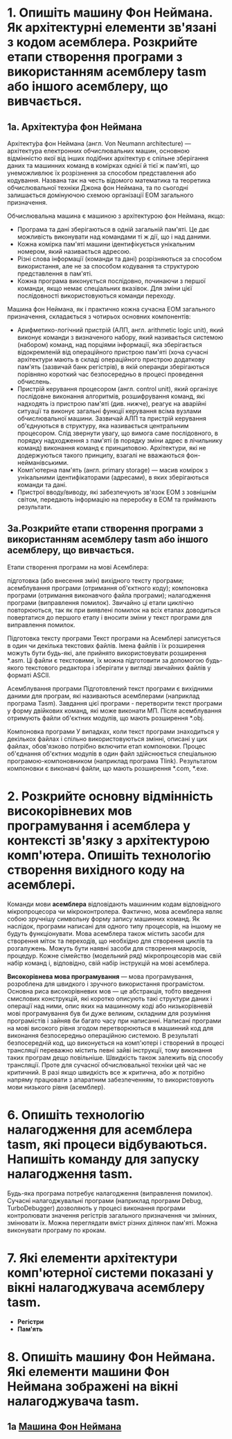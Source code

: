 # 1.  Опишіть машину Фон Неймана. Як архітектурні елементи зв'язані з кодом асемблера. Розкрийте етапи створення програми з використанням асемблеру tasm або іншого асемблеру, що вивчається.
## 1a. Архітекту́ра фон Неймана <a name="fon"></a>
Архітекту́ра фон Неймана (англ. Von Neumann architecture) — архітектура електронних обчислювальних машин, основною відмінністю якої від інших подібних архітектур є спільне зберігання даних та машинних команд в комірках однієї й тієї ж пам'яті, що унеможливлює їх розрізнення за способом представлення або кодування. Названа так на честь відомого математика та теоретика обчислювальної техніки Джона фон Неймана, та по сьогодні залишається домінуючою схемою організації ЕОМ загального призначення.

  Обчислювальна машина є машиною з архітектурою фон Неймана, якщо:
* Програма та дані зберігаються в одній загальній пам'яті. Це дає можливість виконувати над командами ті ж дії, що і над даними.
* Кожна комірка пам'яті машини ідентифікується унікальним номером, який називається адресою.
* Різні слова інформації (команди та дані) розрізняються за способом використання, але не за способом кодування та структурою представлення в пам'яті.
* Кожна програма виконується послідовно, починаючи з першої команди, якщо немає спеціальних вказівок. Для зміни цієї послідовності використовуються команди переходу.

Машина фон Неймана, як і практично кожна сучасна ЕОМ загального призначення, складається з чотирьох основних компонентів:

* Арифметико-логічний пристрій (АЛП, англ. arithmetic logic unit), який виконує команди з визначеного набору, який називається системою (набором) команд, над порціями інформації, яка зберігається відокремленій від операційного пристрою пам'яті (хоча сучасні архітектури мають в складі операційного пристрою додаткову пам'ять (зазвичай банк регістрів), в якій операнди зберігаються порівняно короткий час безпосередньо в процесі проведення обчислень.
* Пристрій керування процесором (англ. control unit), який організує послідовне виконання алгоритмів, розшифрування команд, які надходять із пристрою пам'яті (див. нижче), реагує на аварійні ситуації та виконує загальні функції керування всіма вузлами обчислювальної машини. Зазвичай АЛП та пристрій керування об'єднуються в структуру, яка називається центральним процесором. Слід звернути увагу, що вимога саме послідовного, в порядку надходження з пам'яті (в порядку зміни адрес в лічильнику команд) виконання команд є принциповою. Архітектури, які не додержуються такого принципу, взагалі не вважаються фон-нейманівськими.
* Комп'ютерна пам'ять (англ. primary storage) — масив комірок з унікальними ідентифікаторами (адресами), в яких зберігаються команди та дані.
* Пристрої вводу/виводу, які забезпечують зв'язок ЕОМ з зовнішнім світом, передають інформацію на переробку в ЕОМ та приймають результати.
## 3a.Розкрийте етапи створення програми з використанням асемблеру tasm або іншого асемблеру, що вивчається.

Етапи створення програми на мові Асемблера:

підготовка (або внесення змін) вихідного тексту програми;
асемблування програми (отримання об'єктного коду);
компоновка програми (отримання виконавчого файла програми);
налагодження програми (виправлення помилок).
Звичайно ці етапи циклічно повторюються, так як при виявлені помилок на всіх етапах доводиться повертатися до першого етапу і вносити зміни у текст програми для виправлення помилок.

Підготовка тексту програми
Текст програми на Асемблері записується в один чи декілька текстових файлів. Імена файлів і їх розширення можуть бути будь-які, але прийнято використовувати розширення *.asm. Ці файли є текстовими, їх можна підготовити за допомогою будь-якого текстового редактора і зберігати у вигляді звичайних файлів у форматі ASCII.

Асемблування програми
Підготовлений текст програми є вихідними даними для програм, які називаються асемблерами (наприклад програма Tasm). Завдання цієї програми - перетворити текст програми у форму двійкових команд, які може виконати МП. Після асемблування отримують файли об'єктних модулів, що мають розширення *.obj.

Компоновка програми У випадках, коли текст програми знаходиться у декількох файлах і спільно використовуються змінні, описані у цих файлах, обов'язково потрібно включити етап компоновки. Процес об'єднання об'єктних модулів в один файл здійснюється спеціальною програмою-компоновником (наприклад програма Tlink). Результатом компоновки є виконавчі файли, що мають розширення *.com, *.exe.

# 2. Розкрийте основну відмінність високорівневих мов програмування і асемблера у контексті зв'язку з архітектурою комп'ютера. Опишіть технологію створення вихідного коду на асемблері.
Команди мови **асемблера** відповідають машинним кодам відповідного мікропроцесора чи мікроконтролера. Фактично, мова асемблера являє собою зручнішу символьну форму запису машинних команд. Як наслідок, програми написані для одного типу процесорів, на іншому не будуть функціонувати. Мова асемблера також містить засоби для створення міток та переходів, що необхідно для створення циклів та розгалужень. Можуть бути наявні засоби для створення макросів, процедур. Кожне сімейство (модельний ряд) мікропроцесорів має свій набір команд і, відповідно, свій набір інструкцій на мові асемблера.

**Високорівнева мова програмування** — мова програмування, розроблена для швидкого і зручного використання програмістом. Основна риса високорівневих мов — це абстракція, тобто введення смислових конструкцій, які коротко описують такі структури даних і операції над ними, опис яких на машинному коді або низькорівневій мові програмування був би дуже великим, складним для розуміння програмістів і зайняв би багато часу при написанні. Написані програми на мові високого рівня згодом перетворюються в машинний код для виконання безпосередньо операційною системою. В результаті безпосередній код, що виконується на комп'ютері і створений в процесі трансляції переважно містить певні зайві інструкції, тому виконання таких програм дещо повільніше. Швидкість також залежить від способу трансляції. Проте для сучасної обчислювальної техніки цей час не критичний. В разі якщо швидкість все ж критична, або ж потрібно напряму працювати з апаратним забезпеченням, то використовують мови низького рівня (асемблер).

# 6. Опишіть технологію налагодження для асемблера tasm, які процеси відбуваються. Напишіть команду для запуску налагодження tasm.
Будь-яка програма потребує налагодження (виправлення помилок). Сучасні налагоджувальні програми (наприклад програми Debug, TurboDebugger) дозволяють у процесі виконання програми контролювати значення регістрів загального призначення чи змінних, змінювати їх. Можна переглядати вміст різних ділянок пам'яті. Можна виконувати програму по крокам.

# 7. Які елементи архітектури комп'ютерної системи показані у вікні налагоджувача асемблеру tasm.
* **Регістри**
* **Пам'ять**

# 8. Опишіть машину Фон Неймана. Які елементи машини Фон Неймана зображені на вікні налагоджувача tasm.
## 1a [Машина Фон Неймана](#fon)
